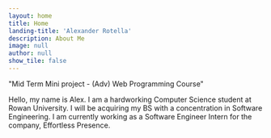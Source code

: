 ```yaml
---
layout: home
title: Home
landing-title: 'Alexander Rotella'
description: About Me
image: null
author: null
show_tile: false
---
```

"Mid Term Mini project  - (Adv) Web Programming Course"

Hello, my name is Alex. I am a hardworking Computer Science student at Rowan University. I will be acquiring my BS with a concentration in Software Engineering. I am currently working as a Software Engineer Intern for the company, Effortless Presence.
